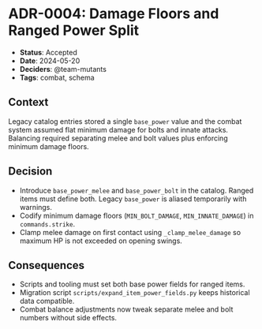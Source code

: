 # ADR-0004: Damage Floors and Ranged Power Split

- **Status**: Accepted
- **Date**: 2024-05-20
- **Deciders**: @team-mutants
- **Tags**: combat, schema

## Context

Legacy catalog entries stored a single `base_power` value and the combat system assumed
flat minimum damage for bolts and innate attacks. Balancing required separating melee and
bolt values plus enforcing minimum damage floors.

## Decision

- Introduce `base_power_melee` and `base_power_bolt` in the catalog. Ranged items must
  define both. Legacy `base_power` is aliased temporarily with warnings.
- Codify minimum damage floors (`MIN_BOLT_DAMAGE`, `MIN_INNATE_DAMAGE`) in
  `commands.strike`.
- Clamp melee damage on first contact using `_clamp_melee_damage` so maximum HP is not
  exceeded on opening swings.

## Consequences

- Scripts and tooling must set both base power fields for ranged items.
- Migration script `scripts/expand_item_power_fields.py` keeps historical data compatible.
- Combat balance adjustments now tweak separate melee and bolt numbers without side
  effects.
